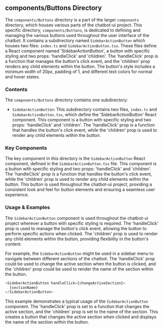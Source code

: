 
## components/Buttons Directory

The `components/Buttons` directory is a part of the larger `components` directory, which houses various parts of the chatbot-ui project. This specific directory, `components/Buttons`, is dedicated to defining and managing the various buttons used throughout the user interface of the chatbot. It contains a subdirectory named `SidebarActionButton` which houses two files: `index.ts` and `SidebarActionButton.tsx`. These files define a React component named 'SidebarActionButton', a button with specific styling and two props: 'handleClick' and 'children'. The 'handleClick' prop is a function that manages the button's click event, and the 'children' prop renders any child elements within the button. The button's style includes a minimum width of 20px, padding of 1, and different text colors for normal and hover states.

### Contents

The `components/Buttons` directory contains one subdirectory:

- `SidebarActionButton`: This subdirectory contains two files, `index.ts` and `SidebarActionButton.tsx`, which define the 'SidebarActionButton' React component. This component is a button with specific styling and two props: 'handleClick' and 'children'. The 'handleClick' prop is a function that handles the button's click event, while the 'children' prop is used to render any child elements within the button.

### Key Components

The key component in this directory is the `SidebarActionButton` React component, defined in the `SidebarActionButton.tsx` file. This component is a button with specific styling and two props: 'handleClick' and 'children'. The 'handleClick' prop is a function that handles the button's click event, while the 'children' prop is used to render any child elements within the button. This button is used throughout the chatbot-ui project, providing a consistent look and feel for button elements and ensuring a seamless user experience.

### Usage & Examples

The `SidebarActionButton` component is used throughout the chatbot-ui project wherever a button with specific styling is required. The 'handleClick' prop is used to manage the button's click event, allowing the button to perform specific actions when clicked. The 'children' prop is used to render any child elements within the button, providing flexibility in the button's content.

For example, the `SidebarActionButton` might be used in a sidebar menu to navigate between different sections of the chatbot. The 'handleClick' prop could be used to change the active section when the button is clicked, and the 'children' prop could be used to render the name of the section within the button.

```typescript
<SidebarActionButton handleClick={changeActiveSection}>
  {sectionName}
</SidebarActionButton>
```

This example demonstrates a typical usage of the `SidebarActionButton` component. The 'handleClick' prop is set to a function that changes the active section, and the 'children' prop is set to the name of the section. This creates a button that changes the active section when clicked and displays the name of the section within the button.
